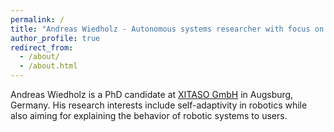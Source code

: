 ```yaml
---
permalink: /
title: "Andreas Wiedholz - Autonomous systems researcher with focus on self-adaptive systems in robotics"
author_profile: true
redirect_from: 
  - /about/
  - /about.html
---
```


Andreas Wiedholz is a PhD candidate at [XITASO GmbH](https://xitaso.com/) in Augsburg, Germany.
His research interests include self-adaptivity in robotics while also aiming for explaining the behavior of robotic systems to users.
